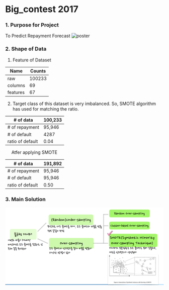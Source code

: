 # Big_contest 2017

### 1. Purpose for Project

To Predict Repayment Forecast
![poster](https://github.com/SohyunJeon/Big_contest/blob/master/img/poster.png?raw=true)


### 2. Shape of Data 
 1) Feature of Dataset
 
| Name     | Counts |
|----------|--------|
| raw      | 100233 |
| columns  | 69     |
| features | 67     |
 
2)  Target class of this dataset is very imbalanced. So, SMOTE algorithm has used for matching the ratio.

| # of data        | 100,233 |
|------------------|---------|
| # of repayment   | 95,946  |
| # of default     | 4287    |
| ratio of default | 0.04    |

      Atfer applying SMOTE

| # of data        | 191,892 |
|------------------|---------|
| # of repayment   | 95,946  |
| # of default     | 95,946  |
| ratio of default | 0.50    |


### 3. Main Solution
![smote](https://github.com/SohyunJeon/Big_contest/blob/master/img/smote.png?raw=true)

